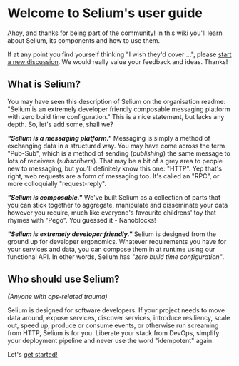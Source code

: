 # Welcome to Selium's user guide

Ahoy, and thanks for being part of the community! In this wiki you'll learn about Selium, its
components and how to use them.

If at any point you find yourself thinking "I wish they'd cover ...", please
[start a new discussion](https://github.com/seliumlabs/guide/discussions/new?category=ideas). We
would really value your feedback and ideas. Thanks!

## What is Selium?

You may have seen this description of Selium on the organisation readme: "Selium is an extremely
developer friendly composable messaging platform with zero build time configuration." This is a
nice statement, but lacks any depth. So, let's add some, shall we?

**_"Selium is a messaging platform."_** Messaging is simply a method of exchanging data in a
structured way. You may have come across the term "Pub-Sub", which is a method of sending
(_publishing_) the same message to lots of receivers (_subscribers_). That may be a bit of a grey
area to people new to messaging, but you'll definitely know this one: "HTTP". Yep that's right, web
requests are a form of messaging too. It's called an "RPC", or more colloquially "request-reply".

**_"Selium is composable."_** We've built Selium as a collection of parts that you can stick
together to aggregate, manipulate and disseminate your data however you require, much like
everyone's favourite childrens' toy that rhymes with "Pego". You guessed it - Nanoblocks!

**_"Selium is extremely developer friendly."_** Selium is designed from the ground up for developer
ergonomics. Whatever requirements you have for your services and data, you can compose them in at
runtime using our functional API. In other words, Selium has _"zero build time configuration"_.

## Who should use Selium?

_(Anyone with ops-related trauma)_

Selium is designed for software developers. If your project needs to move data around, expose
services, discover services, introduce resiliency, scale out, speed up, produce or consume events,
or otherwise run screaming from HTTP, Selium is for you. Liberate your stack from DevOps, simplify
your deployment pipeline and never use the word "idempotent" again.

Let's [get started!](./getting_started/first_steps.md)
